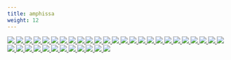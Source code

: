 ```yaml
---
title: amphissa
weight: 12
---
```

<link rel="stylesheet" href="https://cdn.jsdelivr.net/npm/justifiedGallery@3.8.1/dist/css/justifiedGallery.css" />
<link rel="stylesheet" href="https://cdn.jsdelivr.net/npm/lightgallery@2.7.0/css/lightgallery.css" />
<link rel="stylesheet" href="https://cdn.jsdelivr.net/npm/lightgallery@2.7.0/css/lg-thumbnail.css" />
<link rel="stylesheet" href="https://cdn.jsdelivr.net/npm/lightgallery@2.7.1/css/lg-zoom.css">
<link rel="stylesheet" href="../../style/lg-image.css">

<div id="lg-image">
    <a href="amphissa/Malta.jpg"
        data-sub-html="<div class='lightGallery-captions'>
        <h4>Malta ⚪马耳他 ⚪来自于闪语màlat 意指避难所或港口 ⚫当犬种马耳他长期避光 鼻子会褪成粉红或浅棕色 这通常被称为<span class='und1'>冬天的鼻子</span> ⚪著有<span class='und1'>自然史</span>(Naturalis Historia)的盖乌斯·普林尼·塞孔杜斯暗示狗的名字来自亚得里亚海的梅利塔(Méléda)岛 著有<span class='und1'>地理志</span>的斯特拉波在<span class='und1'>卡内斯梅利提</span>(Canes Melitei)中称其来自西西里岛梅利塔(Melita)小镇 ⚫普林尼曾描述过地火熄灭后就地建成的某个葡萄园 称其中的一些坑是<span class='und1'>physas</span>(螺) 当时的葡萄园可能属教会产业 在16世纪后逐渐变更成贵族私营 而葡萄酒可以蒸馏成烧酒(brandewijn) ⚫一世纪的某罗马诗人描述过他朋友的一条名叫以撒的马耳他犬 ⚫小型岛屿上的大型哺乳动物通常因为没有足够的资源支持而经历侏儒化 发现了矮河马,矮大象等岛屿动物的多萝西娅·米罗拉·爱丽丝·贝特曾考察马耳他岛 <span class='und1'>每日电讯报</span>(The Daily Telegraph)描述她 <span class='und1'>她在步行或骡背上度日</span> <span class='und1'>穿过贫瘠和土匪出没的地区</span> <span class='und1'>在跳蚤缠身的小屋和棚子睡觉</span> <span class='und1'>她在汹涌中跋涉</span> <span class='und1'>到达孤立的悬崖洞窟</span> <span class='und1'>在那徘徊</span> <span class='und1'>浑身泥巴和黏土</span> <span class='und1'>收集袋</span>,<span class='und1'>蚊帐</span>,<span class='und1'>昆虫箱</span>,<span class='und1'>锤子</span>,<span class='und1'>再后来的炸药</span> <span class='und1'>从未离身</span> ⚫自然历史杂志(Magazine of Natural History)作为科学文献摘录和发表了玛丽·安林的寄信</h4>
        <p>.img by <a href='https://www.flickr.com/photos/manousek/'>Wolfgang Manousek</a> on <a href='https://www.flickr.com/photos/manousek/20955768354/' target='_blank' rel='nofollow noopener'>flickr</a> / <a href='https://creativecommons.org/licenses/by/2.0/' target='_blank' rel='nofollow noopener'>cc by 2.0</a></p>
        </div>">
        <img src="amphissa/Malta.jpg" />
    </a>
    <a href="amphissa/Caffa.jpg"
      data-slide-name="Caffa"
      data-sub-html="<div class='lightGallery-captions'>
        <h4>Caffa ⚪卡法 ⚫黑海城邦热那亚的贸易殖民地之一</h4>
        <p>.img by <a href='https://www.flickr.com/photos/alexxx-malev/' target='_blank' rel='noopener'>Alexxx Malev</a> on <a href='https://www.flickr.com/photos/alexxx-malev/9425207482/' target='_blank' rel='noopener'>Flickr</a> / <a href='https://creativecommons.org/licenses/by-sa/2.0/' target='_blank' rel='noopener'>cc by-sa 2.0</a></p>
      </div>">
      <img src="amphissa/Caffa.jpg" />
    </a>
    <a href="amphissa/Bacchus_and_Ariadne.jpg"
      data-slide-name="Bacchus_and_Ariadne"
      data-sub-html="<div class='lightGallery-captions'>
        <h4>巴库斯与阿里阿德涅 ⚪凯尔特语glas是形容山间湖泊的颜色 涵盖从棕绿直到蓝色 ⚫在这里 围巾是朱砂 长袍是群青或雄黄 海是铜绿</h4>
        <p>Bacchus and Ariadne(1520–1523) - Tiziano Vecelli</p>
      </div>">
      <img src="amphissa/Bacchus_and_Ariadne.jpg" />
    </a>
    <a href="amphissa/Egyptian_Shabtis_&_Amulets.jpg"
      data-slide-name="Egyptian_Shabtis_&_Amulets"
      data-sub-html="<div class='lightGallery-captions'>
        <h4>shabtis & amulets ⚪沙布提 ⚫一种丧葬雕像 用以充当死者的仆从或佣人 代答命令 代劳在下界的农事等 ⚫可以是木雕,石雕,彩陶等 铭文通常含<span class='und1'>亡灵书</span>第六章的内容 ⚫阿诺德·范·杰内普将与死亡有关的过渡仪式分为三个时段 包括抬尸一类的分离仪式,守灵一类的边缘仪式,吃斋一类的聚集仪式 ⚫按教会说法 死去圣徒的精神渗透了其衣物,骸骨,头发等遗物 而圣物具有治病,授产,赐福等能力</h4>
        <p>.img by <a href='https://www.flickr.com/photos/101561334@N08/' target='_blank' rel='noopener'>Gary Todd</a> on <a href='https://www.flickr.com/photos/101561334@N08/36608253515/' target='_blank' rel='noopener'>Flickr</a> / <a href='https://creativecommons.org/publicdomain/zero/1.0/' target='_blank' rel='noopener'>cc 0</a></p>
      </div>">
      <img src="amphissa/Egyptian_Shabtis_&_Amulets.jpg" />
    </a>
    <a href="amphissa/women_saints.jpg"
      data-slide-name="women_saints"
      data-sub-html="<div class='lightGallery-captions'>
        <h4>修道院圣徒画 ⚪Mary Magdalene ⚫抹大拉的马利亚和罐子 装着涂过耶稣的脚的油膏 ⚪St Catherine ⚫亚历山大的圣凯瑟琳和损坏的磔轮,斩首她的剑 ⚪St Scholastica ⚫圣斯科拉斯蒂卡和圣本笃准则,她化身的鸽子 ⚪St Margaret ⚫安条克的圣玛格丽特和逃脱的吞食她的龙 ⚪St Barbara ⚫圣芭芭拉和将她幽禁的塔</h4>
        <p>at Arbroath Abbey, .img by <a href='https://www.flickr.com/photos/pelegrino/' target='_blank' rel='noopener'>Nick Thompson</a> on <a href='https://www.flickr.com/photos/pelegrino/831620494/' target='_blank' rel='noopener'>flickr</a> / <a href='https://creativecommons.org/licenses/by-nc/2.0/' target='_blank' rel='noopener'>cc by-nc 2.0</a></p>
      </div>">
      <img src="amphissa/women_saints.jpg" />
    </a>
    <a href="amphissa/Infantas_Isabella_Clara_Eugenia_and_Catalina_Micaela.jpg"
      data-slide-name="Infantas_Isabella_Clara_Eugenia_and_Catalina_Micaela"
      data-sub-html="<div class='lightGallery-captions'>
        <h4>宫廷肖像画 ⚫十六世纪的西班牙 皇室的孩童通常被描绘成微型的成人 ⚫这里的裙摆的褶边 是成年女性的服饰的特征</h4>
        <p>Infantas Isabella Clara Eugenia and Catalina Micaela(1570) - Sofonisba Anguissola</p>
      </div>">
      <img src="amphissa/Infantas_Isabella_Clara_Eugenia_and_Catalina_Micaela.jpg" />
    </a>
    <a href="amphissa/Melon_and_Fruit_Bowl_with_Figs.jpg"
      data-slide-name="Melon_and_Fruit_Bowl_with_Figs"
      data-sub-html="<div class='lightGallery-captions'>
        <h4>无花果 ⚫原产于安纳托利亚 果实熟甜略带酸涩 耐咀嚼 ⚫<span class='und1'>申命纪</span>(Deuteronomy)8:8提及的七种果实之一 其余的是小麦,大麦,葡萄,无花果,橄榄,椰枣或蜂蜜 ⚫虚构作品<span class='und1'>阿达拉</span>里称其是<span class='und1'>眼泪和长眠之树</span></h4>
        <p>Melon and Fruit Bowl with Figs(1880-1882) - Gustave Caillebotte</p>
      </div>">
      <img src="amphissa/Melon_and_Fruit_Bowl_with_Figs.jpg" />
    </a>
    <a href="amphissa/Young_Woman_Playing_a_Guitar.jpg"
      data-slide-name="Young_Woman_Playing_a_Guitar"
      data-sub-html="<div class='lightGallery-captions'>
        <h4>baroque guitar ⚪巴洛克吉他 ⚫一种弦乐 取代了文艺复兴时期的鲁特琴 ⚫可以装饰象牙,乌木,龟甲,珍珠母等 ⚫音孔由多层卷纸制作 ⚫这里的人物穿戴着一件貂皮镶边的黄夹克,一件象牙色的缎面连衣裙,一条珍珠项链</h4>
        <p>Young Woman Playing a Guitar(1672) - Johannes Vermeer</p>
      </div>">
      <img src="amphissa/Young_Woman_Playing_a_Guitar.jpg" />
    </a>
    <a href="amphissa/Egyptian_calcite_Canopic_jars.jpg"
      data-slide-name="Egyptian_calcite_Canopic_jars"
      data-sub-html="<div class='lightGallery-captions'>
        <h4>calcite Canopic jar ⚪卡诺卜罐 ⚫发掘于尼罗河三角洲的卡诺普斯 ⚪该地名来自希腊人的传说 是迈锡尼国王阿伽门农(Agamemnon)的弟弟梅内劳斯(Menelaus)的航海家 斯巴达军队远征特洛伊时的船长 早期的埃及学者误以为他在死后以这些罐子的形式被崇拜着 就使用了这个称呼 ⚪Canopus ⚪也是冬季星空或南天星空一颗一等星的名字 拉丁化为船底座α ⚫到第十八王朝后期 坛盖所刻模样和保存的器官分别是 狼首(胃),隼头(肠),狒狒首(肺),人首(肝)</h4>
        <p>.img by <a href='https://www.flickr.com/photos/101561334@N08/' target='_blank' rel='noopener'>Gary Todd</a> on <a href='https://www.flickr.com/photos/101561334@N08/35772374954' target='_blank' rel='noopener'>flickr</a> / <a href='https://creativecommons.org/publicdomain/zero/1.0/' target='_blank' rel='noopener'>pdm</a></p>
      </div>">
      <img src="amphissa/Egyptian_calcite_Canopic_jars.jpg" />
    </a>
    <a href="amphissa/the_Piacenza_Liver.jpg"
      data-slide-name="the_Piacenza_Liver"
      data-sub-html="<div class='lightGallery-captions'>
        <h4>the Piacenza Liver ⚪青铜羊肝 ⚫肝脏被古巴比伦人认为是血液的来源 在尼尼微的巴尼拔图书馆里记载有十多个与其相关的术语 ⚪狩猎或牺牲动物 取出其肠,肝进行占卜 也称为脏卜 ⚫在北方国家 鹅卵石迷宫被认为是结肠的模型 这类旋径既是朝向下界的 代表了回归大地母胎的受庇护的渴望 也朝向天空 也就是向着<span class='und1'>神的深渊</span>坠落 ⚫在第三本先知书<span class='und1'>以西结书</span>21:26里 尼布甲尼撒(Nebuchadnezzar II)在岔路前<span class='und1'>摇箭</span>,求问舞偶(teraphim),<span class='und1'>察看肝卜</span> ⚪teraphim(特拉芬) ⚪希伯来语单词 仅以复数形式出现在旧约圣经(Tanakh) 但可以指称单数对象 ⚫是占卜器物,戏剧木偶,小型家神像 ⚫作占卜时通常32个一组 类似于西洋棋来布置 不能单独使用 需查看移动中的棋像的相对关系 其三十二轨也是祭司的舞步步径</h4>
        <p>.img by <a href='https://www.flickr.com/photos/bramhall/' target='_blank' rel='noopener'>David Bramhall</a> on <a href='https://www.flickr.com/photos/bramhall/18906923560' target='_blank' rel='noopener'>flickr</a> / <a href='https://creativecommons.org/licenses/by-nc-nd/2.0/' target='_blank' rel='noopener'>cc by-nc-nd 2.0</a></p>
      </div>">
      <img src="amphissa/the_Piacenza_Liver.jpg" />
    </a>
    <a href="amphissa/the_Siren_of_Canosa.jpg"
      data-slide-name="the_Siren_of_Canosa"
      data-sub-html="<div class='lightGallery-captions'>
        <h4>the Siren of Canosa ⚪塞壬 ⚫卡诺萨的塞壬小雕像具有一些渡神(psychopomp)的特征 可用于葬礼 ⚪siren的词源存在争议 一个古希腊底语的起源里 被认为和seira(绳子)和eiro(系)有关 英语中可指一种制造噪音的装置 ⚫拜占庭的史蒂芬努斯记述到 克里特西北海岸的阿普特拉(Aptera)城的歌赛上 塞壬在输给了缪斯(Muse)们后 白化并掉入<span class='und2'>无羽</span>海 形成了卢凯(Leukai)岛 在今天是苏达(Souda)岛和利昂(Leon)岛 ⚪aptera和leukai意思就是没有羽毛和白色的事物 ⚫它们会演奏各种乐器 通常是竖琴,里拉琴(lyre) ⚫亚撒纳修斯·基彻(Athanasius Kircher)认为在诺亚方舟上一定要为它们建造隔间</h4>
        <p>.img by <a href='https://www.flickr.com/photos/zaqarbal/' target='_blank' rel='noopener'>Luis García</a> on <a href='https://www.flickr.com/photos/zaqarbal/2388945210' target='_blank' rel='noopener'>flickr</a> / <a href='https://creativecommons.org/licenses/by-sa/2.0/' target='_blank' rel='noopener'>cc by-sa 2.0</a></p>
      </div>">
      <img src="amphissa/the_Siren_of_Canosa.jpg" />
    </a>
    <a href="amphissa/Lady_on_a_Balcony,_Capri.jpg"
      data-slide-name="Lady_on_a_Balcony,_Capri"
      data-sub-html="<div class='lightGallery-captions'>
        <h4>Capri ⚪卡普里 ⚪是岛名和小镇名 ⚫夏季到访的游客很多 尤其是一日游的 ⚪以当地命名的卡普里裤 可以通称任何长到脚踝以上的裤子 ⚫与半岛上的索伦托(Sorrento)小镇相望 后者以小陶瓷,蕾丝织品,镶嵌木具闻名 引进有橙子,柠檬种植</h4>
        <p>Lady on a Balcony, Capri(1889) - John William Waterhouse</p>
      </div>">
      <img src="amphissa/Lady_on_a_Balcony,_Capri.jpg" />
    </a>
    <a href="amphissa/Way_of_Salvation,_Church_Militant_and_Triumphant.jpg"
      data-slide-name="Way_of_Salvation,_Church_Militant_and_Triumphant"
      data-sub-html="<div class='lightGallery-captions'>
        <h4>nominalism ⚪唯名论 ⚪源于拉丁语nomen(name) 约翰·斯图尔特·米尔在某篇论文里总结其含义 <span class='und1'>除非具名</span> 否则一般事物并不存在 ⚫一般否认存在共相(以实例化事物) 它仅是文学概念 或者否认存在抽象事物(从时空上) ⚫代表人物有奥卡姆(Ockham) 画中他戴着一顶黄色的小瓜帽 ⚫与之分歧的 最早可追溯到柏拉图式的实在论(realismus) ⚪这个词词源自晚期拉丁语realis(真实) ⚫其中一些重要概念可能是 <span class='und2'>人是从不可接触的完全中抽象出不全的副本</span> <span class='und2'>来制作实例</span></h4>
        <p>Way of Salvation, Church Militant and Triumphant(1365-1367) - Andrea di Bonaiuto</p>
      </div>">
      <img src="amphissa/Way_of_Salvation,_Church_Militant_and_Triumphant.jpg" />
    </a>
    <a href="amphissa/Portrait_of_a_Young_Girl.jpg"
      data-slide-name="Portrait_of_a_Young_Girl"
      data-sub-html="<div class='lightGallery-captions'>
        <h4>portrait ⚪肖像 ⚫4:3是标准的肖像比例 ⚪landscape ⚫指一块空地 古英语中的同源术语是landscaef,landskipe 但在17世纪初由荷兰语landschap英语化而来 属绘画,艺术品相关的术语 ⚫伊曼纽尔·列维纳斯(Emmanuel Levinas)的伦理概念的重要部分之一是关于另一方的接近 他在<span class='und1'>存在对于他人</span>里写到 <span class='und1'>并没有<span class='und1'>普遍的道德法则</span></span> <span class='und1'>只是在他人处于脆弱状态</span> <span class='und1'>一种责任感被唤起了</span> <span class='und1'>而这种回应受面孔胁迫</span> <span class='und1'>并作为道德基础</span> ⚫他使用本体论(ontology)指代<span class='und2'>元自然论</span>(metaphysics) ⚪这个词词源是拉丁语meta(自,根源)和physics(<span class='und2'>自然讲</span>) 后者原指一个归因于亚里士多德的语料库 由罗马时代的校成员保存 在西罗马覆灭后 这些著作幸存于东罗马 并被纳入早期伊斯兰哲学 西欧在中世纪时由两者恢复了亚里士多德学派 一直到文艺复兴时期 这些追随者也被称为<span class='und2'>回廊学派</span> 得名于原址上的建筑和讲授风格 ⚪构成本体论 ⚫<span class='und2'>捆束理论</span>认为一个对象不过是它构成的属性 如一个普通的苹果可以被描述成一捆红,圆,甜等 ⚪关系本体论 ⚫<span class='und2'>注点理论</span>认为 对象是无结构的点 作为该理论的一种 类别唯名论认为 属性是事物的类别 实例化一个属性仅是成为相应类的成员 因此属性不是拥有该属性的事物的构成</h4>
        <p>Portrait of a Young Girl - Konstantin Yegorovich Makovsky</p>
      </div>">
      <img src="amphissa/Portrait_of_a_Young_Girl.jpg" />
    </a>
    <a href="amphissa/Aegina.jpg"
      data-slide-name="Aegina"
      data-sub-html="<div class='lightGallery-captions'>
        <h4>Aegina ⚪爱琴娜 ⚫19世纪末 医生尼古拉斯·佩洛格鲁(Nikolaos Peroglou)在爱琴娜岛引入了开心果的系统栽培 干旱气候,火山土壤 使得农产品的质量优于数个国外品种 到20世纪末 部分品牌通过了原产地保护认证(pdo) ⚫根据梅尼普斯(Menippus)的故事 当年第欧根尼在去该岛的途中被海盗捕获 并在克里特岛作为奴隶卖给了哥林多人</h4>
        <p>.img by <a href='https://www.flickr.com/photos/spirosk/' target='_blank' rel='noopener'>SpirosK photography</a> on <a href='https://www.flickr.com/photos/spirosk/4826452346/' target='_blank' rel='noopener'>flickr</a> / <a href='https://creativecommons.org/licenses/by-nc-nd/2.0/' target='_blank' rel='noopener'>cc by-nc-nd 2.0</a></p>
      </div>">
      <img src="amphissa/Aegina.jpg" />
    </a>
    <a href="amphissa/Sinop.jpg"
      data-slide-name="Sinop"
      data-sub-html="<div class='lightGallery-captions'>
        <h4>Sinop ⚪锡诺普 ⚫在古代 是安纳托利亚西海岸的移民城市米利都(Miletus)的一个殖民地 可能出产一款宝石蓝或橙黄的丝质长罩衫 铸币上起初是海龟 后被陆龟取代 ⚪名字来源于一种叫做sinopia的暗红棕色的天然岩土颜料 这种颜料在卡帕多西亚(Cappadocia)开采 供应古代世界 其红色来自赤铁矿 据说宗主城市也产一种玫瑰色的赭石 ⚫意大利画家和作家塞尼诺·塞尼尼(Cennino Cennini)在他的绘画手册写到 <span class='und1'>这种颜料</span> <span class='und1'>具有轻薄和干燥的特点 碾磨越细</span> <span class='und1'>粉化效果越好</span> <span class='und1'>非常适合用于镶板,镶隔板,墙面</span> <span class='und1'>用于湿壁画,壁画</h4>
        <p>.img <a href='https://www.flickr.com/photos/donbrr/' target='_blank' rel='noopener'>Don Barrett</a> on <a href='https://www.flickr.com/photos/donbrr/3553112683/' target='_blank' rel='noopener'>flickr</a> / <a href='https://creativecommons.org/licenses/by-nc-nd/2.0/' target='_blank' rel='noopener'>cc by-nc-nd 2.0</a></p>
      </div>">
      <img src="amphissa/Sinop.jpg" />
    </a>
    <a href="amphissa/Diogenes.jpg"
      data-slide-name="Diogenes"
      data-sub-html="<div class='lightGallery-captions'>
        <h4>犬儒学派的创始人之一 ⚫考古学上发现了许多污损的硬币 被认为是第欧根尼父子俩故意使其贬值 直到无法作法定货币使用 在他的银行家父亲希切西奥(Hicesias)担任铸币官员的这段时间 市面上还有很多假币流通 这出金融丑闻最终以他被逐出出生地锡诺普(Sinope)收场 连带失去了公民身份和所有财产 ⚫据说他是去德尔菲寻求建议 被告知他应<span class='und1'>破坏货币</span> 事后 第欧根尼认为先知的意思其实是 他应抹黑政治的货币 而不是实际的硬币 ⚫遭驱逐后 他移居雅典 以挑战既定习俗和价值观作为自己的人生目标 他因居住在属于泰坦神塞贝莱(Cybele)神庙的陶坛里,在白天提灯,在市场上吃东西,在阿卡德米(Academy)学园上课时吃食等行为而著名 ⚫有一些记载是关于他生活在哥林多的克兰姆(Craneum)竞技场附近时 菲利普(Philip II)要来视察的报道使全城一片混乱 一个人在擦亮他的手臂 另一个在抡石块 <span class='und1'>第三个在补墙</span> <span class='und1'>第四个在加固墙垛</span> <span class='und1'>每个人都在以某种方式使自己有用</span> <span class='und1'>第欧根尼无所事事</span> 当然也没人想过要给他一份差事 <span class='und1'>但被眼前的景象触动</span> <span class='und1'>第欧根尼收起了他的哲学家斗篷</span> <span class='und1'>开始大力地把他住的大桶滚上滚下</span> 一位熟人问询并得到了这番解释 <span class='und1'>我不想被认为是如此繁忙的人群中唯一的闲人</span> <span class='und1'>我像其他人一样</span> <span class='und1'>我滚着我的大桶</span> ⚫据说他因生吃章鱼而病死</h4>
        <p>Diogenes(1882) - John William Waterhouse</p>
      </div>">
      <img src="amphissa/Diogenes.jpg" />
    </a>
    <a href="amphissa/byzantine_clothing.jpg"
      data-slide-name="byzantine_clothing"
      data-sub-html="<div class='lightGallery-captions'>
        <h4>Byzantine clothing ⚪道袍 ⚫在君士坦丁(Constantinus I)主持下 首届普世公会在拜占庭(Byzantine)小镇召开 全体主教签署了具有强制性的尼西亚(Nicae)教条 拒绝签署或者谴责阿里乌的人员被认为受皇帝驱逐 他下令焚毁该教派文献<span class='und1'>宴席</span>(Thalia)及其副本 其中的规则 有时被称为<span class='und2'>异构</span>教条 指文件不包含<span class='und2'>相同实体</span>或<span class='und2'>相似实体</span>的词的事实 ⚪BIBLE本指许多小书集成的书 现大写来区别于一切世俗书卷 其正典包含旧约39卷 希波(Hippo)公会及后续纳入的新约27卷</h4>
        <p>.img by <a href='https://www.flickr.com/photos/127226743@N02/' target='_blank' rel='noopener'>Dimitris Kamaras</a> on <a href='https://www.flickr.com/photos/127226743@N02/46197866412/' target='_blank' rel='noopener'>flickr</a> / <a href='https://creativecommons.org/licenses/by/2.0/' target='_blank' rel='noopener'>cc by 2.0</a></p>
      </div>">
      <img src="amphissa/byzantine_clothing.jpg" />
    </a>
    <a href="amphissa/mosaic_niche_from_Baiae_with_a_garden_scene_04.jpg"
      data-slide-name="mosaic_niche_from_Baiae_with_a_garden_scene_04"
      data-sub-html="<div class='lightGallery-captions'>
        <h4>mosaic niche from Baiae ⚪马赛克壁槽 ⚫古玛(Cumae)城属下的海滨古镇和疗养地拜雅 起初也许是作为半岛的港口开发 ⚫<span class='und1'>地理志</span>5.4.6中描述了<span class='und1'>从古玛到拜雅</span> <span class='und1'>难闻的气味</span> <span class='und1'>因其到处是硫磺</span>,<span class='und1'>火和热水</span> ⚫有着最古老的温泉建筑群 如今位于水下 在阿芙罗狄蒂的索桑德拉(Sosandra)浴场的地窖里发现了许多希腊雕塑的石膏模型 说明该地区有着量产艺术仿制品的作坊 ⚫罗马名流克洛迪亚·梅泰利(Clodia Metelli)在一场道德审判中被谴责 在<span class='und2'>拥挤的度假村拜雅</span> <span class='und2'>沉迷于海滩派对和长饮</span></h4>
        <p>.img by <a href='https://www.flickr.com/photos/carolemage/' target='_blank' rel='noopener'>Carole Raddato</a> on <a href='https://www.flickr.com/photos/carolemage/16635488033/' target='_blank' rel='noopener'>flickr</a> / <a href='https://creativecommons.org/licenses/by-sa/2.0/' target='_blank' rel='noopener'>cc by-sa 2.0</a></p>
      </div>">
      <img src="amphissa/mosaic_niche_from_Baiae_with_a_garden_scene_04.jpg" />
    </a>
    <a href="amphissa/Tulips_and_Statuettes.jpg"
      data-slide-name="Tulips_and_Statuettes"
      data-sub-html="<div class='lightGallery-captions'>
        <h4>tulip ⚪郁金香 ⚫被其信徒缩写和代表加尔文教义 ⚪total depravity(全然堕落) ⚪total inability(全然无能) ⚫人无法得救 救恩归于耶和华 ⚪unconditional selection(无条件拣选) ⚫在一切或事情发生前挑选 而不是之后 ⚪limited atonement(有限赎罪) ⚫基督的死偿还了罪孽 但只为上帝的选民 不为所有人 ⚪irresistible grace(不可抗恩典) ⚫神恩无法拒绝 除此别无所求 神意无法违背 ⚪perseverence of the saints(圣徒的坚守) ⚫被上帝区别于他人的圣徒 将存信仰至最后</h4>
        <p>Tulips and Statuettes(1919) - Edouard Vuillard</p>
      </div>">
      <img src="amphissa/Tulips_and_Statuettes.jpg" />
    </a>
    <a href="amphissa/folio_from_a_Shahnama.jpg"
      data-slide-name="folio_from_a_Shahnama"
      data-sub-html="<div class='lightGallery-captions'>
        <h4>folio from a Shahnama ⚪开页 ⚫费多西书写的波斯长史诗<span class='und1'>沙南</span>(Shahnameh)的抄本 其中有对琐罗亚斯德教起止的追溯 开本现散布在私人和公共收藏中 ⚫希尔万沙(Shirvanshah)宫的诗人卡加尼对此写到<span class='und2'>烛火撑起夜的帷幔</span> <span class='und2'>小径婆娑</span> <span class='und2'>映照灰色花园</span> ⚫其他的朝臣,宫廷艺人可能有火技魔术师,驯犬小丑 ⚫传闻伪典<span class='und1'>翡翠碑</span>记载的 <span class='und1'>上即下</span>,<span class='und1'>下即上</span> 首次出现在六至八世纪间的阿拉伯文献中 十二世纪时被西班牙神职译成拉丁语 之后由艾萨克·牛顿私下研究炼金术时转译为英语 这些手稿仅存几张残页 据说在一场火灾事故中连带其他的资料付之一炬 因为他养的小狐狸犬代门(Diamond)打翻了蜡烛</h4>
        <p>.img on <a href='https://www.metmuseum.org/art/collection/search/447300' target='_blank' rel='noopener'>metmuseum</a> / <a href='https://creativecommons.org/publicdomain/zero/1.0/' target='_blank' rel='noopener'>cc 0</a></p>
      </div>">
      <img src="amphissa/folio_from_a_Shahnama.jpg" />
    </a>
    <a href="amphissa/The_Death_of_King_Arthur.jpg"
      data-slide-name="The_Death_of_King_Arthur"
      data-sub-html="<div class='lightGallery-captions'>
        <h4>亚瑟王之死 ⚫伪地方纪事<span class='und1'>不列颠史</span>记载 将领亚瑟陷于卡姆兰战场 同莫德雷德决斗 双双丧生 在后来对其添枝加叶的<span class='und1'>不列颠诸王史</span>里 他作为亚瑟王 被女巫们带到阿瓦隆(Avalon)岛疗养 由姐姐摩根(Morgan)医治 画幅中她头戴黑头巾 ⚫另外 王都凯尔利昂(Caerleon)会举办竞技赛 亚瑟王则遵循封建道德 赠与骑士们城市,城堡,教会职位等财产 而纹章同时是是身份地位的符号,控制或拥有的标记,装饰 ⚪最早的拼写Morgen可能源自古威尔士或古不列吞词 意思是海生的 在古爱尔兰语里的同源词是Muirgen 据说是携带着一条水獭的人鱼被一艘信使的兽皮小圆舟发现 在约定的一年后 她上岸并受洗了这个基督化的名字 有相对较新的说法是 某个亚瑟王原型候选人的姊妹叫作Maithgen 也与另一个圣徒故事中的某个德鲁伊先知同名 ⚫诸多派生散文和诗歌中 据说乘舟同行的还有她的导师梅林的冤家 湖妖公主<span class='und2'>尼姆</span>(Nimue)和女猎人薇薇安(Niviane) 据说她还是数学家 教授另外八姊妹天文知识 治理着自给自足的阿瓦隆岛 ⚪即威尔士语中 苹果之岛 ⚫在十四世纪末的中古英语诗歌骑士小说<span class='und1'>高文</span>(Gawain)<span class='und1'>与绿骑士</span> 摩根勒菲(Morgan le Fay)设下圈套 在卡美洛(Camelot)宫廷的圣诞夜 令大姐安娜·摩高斯(Anna Morgause)之子高文接受绿骑士挑战 将其斩首 次年冬天 高文前往绿教堂赴受斧之约 途中接受了绿腰带 折返时将其带回</h4>
        <p>The Death of King Arthur(1860) - James Archer</p>
      </div>">
      <img src="amphissa/The_Death_of_King_Arthur.jpg" />
    </a>
    <a href="amphissa/the_Lewis_chessmen.jpg"
      data-slide-name="the_Lewis_chessmen"
      data-sub-html="<div class='lightGallery-captions'>
        <h4>the Lewis chessmen ⚪刘易斯岛棋子 ⚫由海象牙和一些鲸牙雕刻成</h4>
        <p>.img by <a href='https://www.flickr.com/photos/allan_harris/' target='_blank' rel='noopener'>Allan Harris</a> on <a href='https://www.flickr.com/photos/allan_harris/4554721705/' target='_blank' rel='noopener'>flickr</a> / <a href='https://creativecommons.org/licenses/by-nd/2.0/' target='_blank' rel='noopener'>cc by-nd 2.0</a></p>
      </div>">
      <img src="amphissa/the_Lewis_chessmen.jpg" />
    </a>
    <a href="amphissa/shellac.jpg"
      data-slide-name="shellac"
      data-sub-html="<div class='lightGallery-captions'>
        <h4>mould of the bust of Madame du Barry by Augustin Pajou ⚫半身像模具 使用灰泥和虫胶制成 ⚪shellac(虫胶) ⚪罗曼语和希腊语除外的大多数欧洲语言都挪用该英语词 或德语词 仿译于法语词 薄板中的胶 ⚫一种胶蚧雌虫分泌的树脂 从树上刮下后装入帆布袜筒 火烤 渗出液化的虫胶 滤掉树皮屑和虫子 再凝成纽扣状保存 ⚫受树液和采集季节影响 呈铂色,石榴石等暖色 未脱蜡时的液体呈乳白色 ⚫使用前先粉碎 溶解于酒精时 保质期通常为一年 冷藏时可延长 其涂层有良好的耐久,硬度,密封性,光泽 可作家具清漆 ⚫克里斯·伍兹的<span class='und1'>蜡和虫胶的性质和处理</span>(The nature and treatment of wax and shellac seals)讨论了蜂蜡混合虫胶作密封蜡等配方 可代替柑橘类水果在清洁时洗掉的蜡质 赋予光泽 延长保质期 ⚫作药用釉料时 作赋形剂 由于其酸性 涂层药物可抗胃酸 并定时肠溶 作食品釉料时 作抛光剂,着色剂 ⚫作烟火的低温燃剂时 产生纯净的蓝,绿</h4>
        <p>.img by <a href='https://commons.wikimedia.org/wiki/User:Coyau' target='_blank' rel='noopener'>Coyau</a> on <a href='https://commons.wikimedia.org/wiki/File:S%C3%A8vres_-_Magot_-_Pajou,_buste_de_Madame_du_Barry_03.jpg' target='_blank' rel='noopener'>wikicommons</a> / <a href='https://creativecommons.org/licenses/by-sa/3.0/' target='_blank' rel='noopener'>cc by-sa 3.0</a></p>
      </div>">
      <img src="amphissa/shellac.jpg" />
    </a>
    <a href="amphissa/The_Babylonian_Marriage_Market.jpg"
      data-slide-name="The_Babylonian_Marriage_Market"
      data-sub-html="<div class='lightGallery-captions'>
        <h4>巴比伦婚姻市场 ⚫中世纪到文艺复兴 法规限制了特定织物,饮食物,奢侈品的获得者 以防任何人伪装成贵族 那些停滞的中产上层则与女继承人结婚 或者咨询婚姻经纪人 来规划,重塑家族历史 这些大家族内 没有以利于氏族方式结婚的女儿通常被送入女修道院 ⚫直到英王与阿拉贡的凯瑟琳离婚并脱离罗马天主教廷 解散并售出其寺院 迎娶安妮·博林 之后 她们中的部分会去到宫廷 成为伊丽莎白(Elizabeth I)和贵族间优雅的线和缓冲带 受她应予婚姻 ⚫该时代的戏剧发端于中世纪奇迹剧和在修道院庭院演出的圣经故事</h4>
        <p>The Babylonian Marriage Market(1875) - Edwin Long</p>
      </div>">
      <img src="amphissa/The_Babylonian_Marriage_Market.jpg" />
    </a>
    <a href="amphissa/northern_signs_of_the_zodiac_and_constellations.jpg"
      data-slide-name="northern_signs_of_the_zodiac_and_constellations"
      data-sub-html="<div class='lightGallery-captions'>
        <h4>北天星象 ⚫密特拉教由于几乎没有书面说明而需从考古证据重建 某位学者辩称这位波斯太阳神是主持岁差的人格化 被献祭的动物 对应着太阳(春分点)移出小犬座(Canis Minor),长蛇座(Hydra),乌鸦座(Corvus),天蝎宫(Scorpius),金牛宫(Taurus) ⚫赤道带星座猎户座适合在十二月至四月被观测</h4>
        <p>.img by <a href='https://www.flickr.com/photos/britishlibrary/' target='_blank' rel='noopener'>British Library</a> on <a href='https://www.flickr.com/photos/britishlibrary/11226153094/' target='_blank' rel='noopener'>flickr</a> / <a href='https://creativecommons.org/publicdomain/mark/1.0/' target='_blank' rel='noopener'>pdm</a></p>
      </div>">
      <img src="amphissa/northern_signs_of_the_zodiac_and_constellations.jpg" />
    </a>
    <a href="amphissa/Death_of_Orpheus.jpg"
      data-slide-name="Death_of_Orpheus"
      data-sub-html="<div class='lightGallery-captions'>
        <h4>奥菲斯之死 ⚫在欧里庇得斯的戏剧<span class='und1'>巴克斯</span>(The Bacchae)里 色雷斯人,神话诗人奥菲斯死于一队对其感到厌烦的梅纳德 ⚫秘宗奥菲斯教所记述的神统 虽与编年史家赫西俄德的<span class='und1'>神谱</span>是相似的系谱学作品 但有着截然不同的释义和编排 该教教义中奉冥后普西芬妮(Persephone)和狄俄尼索斯为主神 并有着一尊仁慈与光明的太古初神二元一体的法涅斯(Phanes) 后者等同于新柏拉图式秘宗密特拉教的密特拉斯(Mithras) 它们在古典晚期与早期基督教 在传教上是彼此竞逐的关系 ⚫这些异教神祇身上那些薄若蝉翼的遮掩物也称做玻璃衣裳</h4>
        <p>Death of Orpheus(1866) - Emile Levy</p>
      </div>">
      <img src="amphissa/Death_of_Orpheus.jpg" />
    </a>
    <a href="amphissa/Market_Gate_of_Miletus.jpg"
      data-slide-name="Market_Gate_of_Miletus"
      data-sub-html="<div class='lightGallery-captions'>
        <h4>market gate of Miletus ⚪市场大门 ⚫据说在圣艾琳(Irene)岛<span class='und2'>硫冬</span>后 入侵了克里特岛(Caphtor)的迈锡尼人被多利安人赶到海岸和丘陵地带阿提卡 阿提卡人在海上贸易和归乡途间 习得了西亚技艺 重新发掘了故乡漫山遍野的物产 ⚫在这座伊甸 葡萄酒,橄榄油盛满了陶土罐 花岗岩落成庙宇和雕像 银矿浇铸为雅典钱币广为流通 于是色雷斯(Thrace)神祇狄俄尼索斯飘洋过海 ⚪雅典哲学和历史学家色诺芬挪用了古伊朗语par-dēz 围绕,墙或砖块 意为围墙内的花园或场所 作为旧约中伊甸园的译文 通常用高墙封闭 以提供阴影和保护 相比帐篷 提供了更固久的庇护所 特别是在干旱气候 早期希伯来人用这个词表示果园 ⚫据说某东海岸城市欲引进酒神崇拜 受到了德尔菲女先知的邀请 <span class='und1'>去返圣城底比斯</span>(Thebes) <span class='und1'>卡德莫斯</span>(Cadmus)<span class='und1'>之女伊诺</span>(Ino)<span class='und1'>的亲族将随行而归</span> <span class='und1'>组建舞蹈团</span> ⚫她们也被认为是梅纳德(maenad) 常被绘在用来给葡萄酒兑水的双柄广口陶罐上 或是与萨梯(satyr)同为侍从 能够表演杂耍祭酒 或是以持剑和动物内脏的猎人 ⚫故事的诸多版本的相似场景之一是 妇女逃向山上 在某一版本中 她们被持剑的牧师追赶 ⚫沃尔特·弗里德里希·奥托在狄俄尼索斯 神话和崇拜(Dionysus: Myth and Cult)中写到 <span class='und1'>她们所执的酒神杖滴下蜂蜜</span></h4>
        <p>.img by <a href='https://www.flickr.com/photos/183298784@N08/' target='_blank' rel='noopener'>Joachim Beens</a> on <a href='https://www.flickr.com/photos/183298784@N08/49392218337' target='_blank' rel='noopener'>flickr</a> / <a href='https://creativecommons.org/licenses/by-nc-nd/2.0/' target='_blank' rel='noopener'>cc by-nc-nd 2.0</a></p>
      </div>">
      <img src="amphissa/Market_Gate_of_Miletus.jpg" />
    </a>
    <a href="amphissa/hekateion.jpg"
      data-slide-name="hekateion"
      data-sub-html="<div class='lightGallery-captions'>
        <h4>hekateion ⚪赫卡特小祈愿柱 ⚫在泰坦神三相夜神赫卡特(Hekate)的肩部位置 环绕着美惠三女神</h4>
        <p>.img by <a href='https://commons.wikimedia.org/wiki/User:Bibi_Saint-Pol' target='_blank' rel='noopener'>Bibi Saint-Pol</a> on <a href='https://commons.wikipedia.org/wiki/File:Hekate_Kharites_Glyptothek_Munich_60.jpg' target='_blank' rel='noopener'>wikicommons</a> / <a href='https://creativecommons.org/publicdomain/zero/1.0/' target='_blank' rel='noopener'>cc 0</a></p>
      </div>">
      <img src="amphissa/hekateion.jpg" />
    </a>
    <a href="amphissa/The_Ionian_Dance.jpg"
      data-slide-name="The_Ionian_Dance"
      data-sub-html="<div class='lightGallery-captions'>
        <h4>一种社交性质的地方舞蹈 ⚫舞蹈的名称通常来自所在地区,伴奏歌词,舞者位置,双手所持,使用的物品 各地区的编舞,风格均不同 圆形是最常见的队形 ⚫在宗教,战争,戏剧,宴会,婚礼,游行时 或者一年中的重要时刻 演排舞蹈 使人们聚集 ⚫除阿提卡的凯瑟拉(Kythera) 标志是维纳斯 有着腓尼基人社区 以外的六个主岛和许多小岛并称<span class='und2'>洛里安</span>(Ionian)群岛 ⚫其中 西海岸的最大的岛屿 山峦起伏的凯法罗尼亚(Cephalonia)盛产赞特岛(Zante)葡萄干和低酸度的橄榄油 ⚫在伯罗奔尼撒 科西拉(Kerkyra)是哥林多的子城 岛名源于由线形文字B音节拼写的 来自科西拉的人 是一个大陆性岛屿 动物群与对岸相似 岛上有火烈鸟,水獭,野猪</h4>
        <p>The Ionian Dance(1895) - Edward John Poynter</p>
      </div>">
      <img src="amphissa/The_Ionian_Dance.jpg" />
    </a>
    <a href="amphissa/Ophelia.jpg"
      data-slide-name="Ophelia"
      data-sub-html="<div class='lightGallery-captions'>
        <h4>该描写来自剧本第4幕第5节 ⚫这里的奥菲莉亚在一场疯狂而奇怪的表演中 她在大厅背诵鲜花和草药 同时将它们放在王室夫妇脚下 ⚫在<span class='und1'>第十二夜</span>中 奥利维亚说她的肤色<span class='und1'>根深蒂固</span> <span class='und1'>风雨不浸</span></h4>
        <p>Ophelia(1890) - Henrietta Rae</p>
      </div>">
      <img src="amphissa/Ophelia.jpg" />
    </a>
    <a href="amphissa/Judgement_of_Paris.jpg"
      data-slide-name="Judgement_of_Paris"
      data-sub-html="<div class='lightGallery-captions'>
        <h4>画中的乐者吹奏着奥罗斯管(aulos) ⚪Paris(帕里斯)的词源与法国城市巴黎无关 后者源于一个高卢人部落 ⚫在特洛伊战争的神话基础里 没有受到邀请的埃里斯(Eris)往宴会里扔了一个刻有<span class='und1'>献予最美丽者</span>的金苹果 宙斯不想得罪赫拉,雅典娜,阿芙罗狄蒂(Afrodite)中的任意二人 于是委任帕里斯 在春季的伊达(Ida)山上 沐浴后的女神们接近放牧的帕里斯 并试图贿赂他 他最终选择了阿芙罗狄蒂 也就选择了海伦</h4>
        <p>Judgement of Paris(1892) - Henryk Hektor Siemiradzki</p>
      </div>">
      <img src="amphissa/Judgement_of_Paris.jpg" />
    </a>
    <a href="amphissa/Inanna_and_Dumuzi.jpg"
      data-slide-name="Inanna_and_Dumuzi"
      data-sub-html="<div class='lightGallery-captions'>
        <h4><span class='und2'>伊南娜和杜姆兹</span> ⚫在苏美尔版的<span class='und1'>伊南娜下冥界</span>中 她穿过了七道门 交出了所穿戴的青金石手杖,染眉膏和吊坠珠子,青金石项链,胸饰,头巾和假发,帕拉装,金戒指 ⚫死者被描述为 <span class='und1'>失去了光</span> <span class='und1'>尘埃是他们的饭食</span> <span class='und1'>泥土是他们的滋养品</span> <span class='und1'>他们身披羽毛生活在黑暗之中</span></span></h4>
        <p>.img by <a href='https://www.flickr.com/photos/melissagira/' target='_blank' rel='noopener'>Melissa Gira</a> on <a href='https://www.flickr.com/photos/melissagira/387732577/' target='_blank' rel='noopener'>flickr</a> / <a href='https://creativecommons.org/licenses/by-nc-nd/2.0/' target='_blank' rel='noopener'>cc by-nc-nd 2.0</a></p>
      </div>">
      <img src="amphissa/Inanna_and_Dumuzi.jpg" />
    </a>
    <a href="amphissa/statuette_of_a_Sumerian_female_worshiper.jpg"
      data-slide-name="statuette_of_a_Sumerian_female_worshiper"
      data-sub-html="<div class='lightGallery-captions'>
        <h4>statuette of a Sumerian female worshiper ⚪苏美尔女信徒雕像 ⚫<span class='und1'>希腊巫术草纸</span>(Greek Magical Papyri)中有许多关于小雕像的记述 涉及了墓地,圣所,水域 其中关于世俗,魔性,兽性的内容 通常是受埃及宗教影响 ⚫作为护身符时 它们通常是各类巫术规则的缩写形式 原本见于汇编的各莎草纸籍 文体囊括食谱,处方,仪式,司法,祈祷文等 ⚫另外的一些雕像有 古埃及风格的孔雀石鸟雕,玄武岩使节小雕像,闪长岩还愿像,<span class='und1'>希腊志</span>(Description of Greece)记载的尼俄伯之女苍白(Chloris)雕像,磷光石黏土雕像,古亚马孙的陶质无腿青蛙雕像,裸身的阿卡德双面神伊什塔尔(Ishtar)小雕像,安息日的12只麻雀泥像,施塔尔德洞穴的象牙狮人雕像,破浪神像 ⚫著有最古老炼金术书籍<span class='und1'>手工艺</span>(Cheirokmeta)的佐西莫斯把孟菲斯(Memphis)祭司用来烧制巫术小雕像的烤炉写成了炼金炉 在辛塞勒斯保存的一个片段中 他写到 <span class='und1'>太阳</span> <span class='und1'>是火之花</span> 到19世纪 也在某篇论文中被称为<class='und1'>发光的海洋</span> ⚫<span class='und1'>斯德哥尔摩草纸</span>(Stockholm papyrus)涉及纺织品,宝石染色,纯化珍珠及仿制金银 ⚫<span class='und1'>莱顿草纸</span>(Leyden papyrus)中 A到U涉及古埃及律法 VWX涉及冶金 其中称炼成白银的白色石为小作业 炼成黄金的红色石为大作业 ⚫被发现于木乃伊包裹中的<span class='und1'>米兰草纸</span>(Milan papyrus)可能是波斯迪普斯的诗歌手稿 其中部分语录的原媒介可能是铭文,碑文 主题涉及饮酒,宫廷,宝石,鸟类占卜 ⚫哈里斯纸莎草(Harris papyurus)提及了30余种面包和蛋糕 ⚫一篇天与地火的火神努斯卡(Nuska)的祈祷词写到 <span class='und1'>有人塑造我的形象</span> <span class='und1'>伪造我的容颜</span> <span class='und1'>窒息我生命</span> <span class='und1'>毁坏我发肤</span> <span class='und1'>撕裂我衣裳</span> <span class='und1'>伤残我双足</span> <span class='und1'>求神多保佑</span> <span class='und1'>解除此妖术</span> ⚫埃伯斯纸草建议混合蜂蜜,草药,薰香 抹在鼻周来治疗感冒</h4>
        <p>.img by <a href='https://commons.wikimedia.org/wiki/User:Neuroforever' target='_blank' rel='noopener'>Osama Shukir Muhammed Amin</a> on <a href='https://commons.wikimedia.org/wiki/File:Statuette_of_a_Sumerian_female_worshiper_from_Diyala_Region_or_Ur,_Iraq.jpg' target='_blank' rel='noopener'>wikicommons</a> / <a href='https://creativecommons.org/licenses/by-sa/4.0/' target='_blank' rel='noopener'>cc by-sa 4.0</a></p>
      </div>">
      <img src="amphissa/statuette_of_a_Sumerian_female_worshiper.jpg" />
    </a>
    <a href="amphissa/small_grayware_pitcher.jpg"
      data-slide-name="small_grayware_pitcher"
      data-sub-html="<div class='lightGallery-captions'>
        <h4>tooth ⚪齿 ⚫一种在许多脊椎动物的颚或嘴里的坚硬的钙化结构 并不是骨头 而是由密度,硬度不同的牙本质,牙釉质等组织组成 ⚫草食动物有许多臼齿用于咀嚼和磨碎植物 食肉动物有犬齿来杀死猎物并撕碎肉 ⚪门牙也可以称前臼齿或前磨牙 但在牙科中同犬齿属于前牙 ⚫安装前牙义体可以改进某些词的发音</h4>
        <p>.img by <a href='https://www.flickr.com/photos/smilla4/' target='_blank' rel='noopener'>smilla4</a> on <a href='https://www.flickr.com/photos/smilla4/16378201709/' target='_blank' rel='noopener'>flickr</a> / <a href='https://creativecommons.org/licenses/by-nc/2.0/' target='_blank' rel='noopener'>cc by-nc 2.0</a></p>
      </div>">
      <img src="amphissa/small_grayware_pitcher.jpg" />
    </a>
    <a href="amphissa/Bruce_Gholson_Two_Fossil_Fish_Walnut_Brown.jpg"
      data-slide-name="Bruce_Gholson_Two_Fossil_Fish_Walnut_Brown"
      data-sub-html="<div class='lightGallery-captions'>
        <h4>瓷釉画 ⚫标准人骨可分为颅骨,躯干骨,四肢骨三部分 其中手27块,脚26块,32颗牙齿,8块脑颅骨,14块面颅骨 ⚫理查德·欧文假设 <span class='und1'>脊椎动物的骨骼可以理解为一系列理想单元</span> <span class='und1'>后者在不同的脊椎动物中高度特化</span> <span class='und1'>根据这种观点</span> <span class='und1'>颅骨源于几个特化单元的融合</span> <span class='und1'>四肢则仅仅是改良后的单元拱形区</span></h4>
        <p>Two Fossil Fish Walnut Brown Bruce Gholson - Bruce Gholson, .img by <a href='https://www.flickr.com/photos/bulldogpottery/' target='_blank' rel='noopener'>Samantha Henneke</a> on <a href='https://www.flickr.com/photos/bulldogpottery/6243824734' target='_blank' rel='noopener'>flickr</a> / <a href='https://creativecommons.org/licenses/by-nd/2.0/' target='_blank' rel='noopener'>cc by-nd 2.0</a></p>
      </div>">
      <img src="amphissa/Bruce_Gholson_Two_Fossil_Fish_Walnut_Brown.jpg" />
    </a>
    <a href="amphissa/firewood.jpg"
      data-slide-name="firewood"
      data-sub-html="<div class='lightGallery-captions'>
        <h4>firewood ⚪粗陶雕塑 ⚫将从酸沼泽挖出的泥炭木整齐切片 可用作缓慢燃烧的热源 烟气可赋予泥土风味 ⚫根据1980版<span class='und1'>第四纪古生态学</span>(Quaternary Palaeoecology) 泥炭可揭示一个时间段上的植物群落等 ⚫屠夫协会在中世纪时是权威组织 当时的料理大量使用肉蔬 加斯·德拉比涅的诗篇涉及到一些罗曼菜谱 提到在一次宴会上使用了 <span class='und1'>六只胖鹌鹑</span>和一打云雀 ⚫液态烟熏剂 包括由木材干馏成的木醋液等 应用于食品工业 来浸泡或涂喷食品表面 ⚫据普林尼说在今埃塞俄比亚 或据红衣主教圣杰罗姆说在今利比亚 腌渍蝗虫和烟熏蟋蟀是当地春季唯独的食物 迁移型蝗虫据说是寡食或者部分是多食的 ⚪昆虫界的术语寡食征 指只吃特定或极少几种食物 多食征则指进食多种不同科的植物 但再无其他</h4>
        <p>.img by <a href='https://www.flickr.com/photos/daviddgilbaugh/' target='_blank' rel='noopener'>David D. Gilbaugh</a> on <a href='https://www.flickr.com/photos/daviddgilbaugh/3558705710/' target='_blank' rel='noopener'>flickr</a> / <a href='https://creativecommons.org/licenses/by-nc-nd/2.0/' target='_blank' rel='noopener'>cc by-nc-nd 2.0</a></p>
      </div>">
      <img src="amphissa/firewood.jpg" />
    </a>
</div>

<script src="https://cdn.jsdelivr.net/npm/jquery@3.6.0/dist/jquery.js"></script>
<script src="https://cdn.jsdelivr.net/npm/justifiedGallery@3.8.1/dist/js/jquery.justifiedGallery.js"></script>
<script src="https://cdn.jsdelivr.net/npm/lightgallery@2.7.0/lightgallery.umd.js"></script>
<script src="https://cdn.jsdelivr.net/npm/lightgallery@2.7.0/plugins/thumbnail/lg-thumbnail.umd.js"></script>
<script src="https://cdn.jsdelivr.net/npm/lightgallery@2.7.1/plugins/zoom/lg-zoom.umd.js"></script>
<script src="https://cdn.jsdelivr.net/npm/lightgallery@2.7.1/plugins/hash/lg-hash.umd.js"></script>
<script src="../../script/lg-image.js"></script>